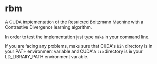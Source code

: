 rbm
===

A CUDA implementation of the Restricted Boltzmann Machine with a Contrastive Divergence learning algorithm.

In order to test the implementation just type `make` in your command line.

If you are facing any problems, make sure that CUDA's `bin` directory is in your PATH environment variable and CUDA'a `lib` directory is in your LD_LIBRARY_PATH environment variable.
